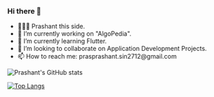 

### Hi there 👋
<ul>
<li>👨🏻‍🦱 Prashant this side.</li>
<li>🔭 I’m currently working on "AlgoPedia".</li>
<li>🌱 I’m currently learning Flutter.</li>
<li>👯 I’m looking to collaborate on Application Development Projects.</li>
<li>📫 How to reach me: prasprashant.sin2712@gmail.com</li>
</ul>


![Prashant's GitHub stats](https://github-readme-stats.vercel.app/api?username=prashant-027&show_icons=true&theme=radical)


[![Top Langs](https://github-readme-stats.vercel.app/api/top-langs/?username=prashant-027&layout=compact&langs_count=10)](https://github.com/prashant-027/github-readme-stats)



